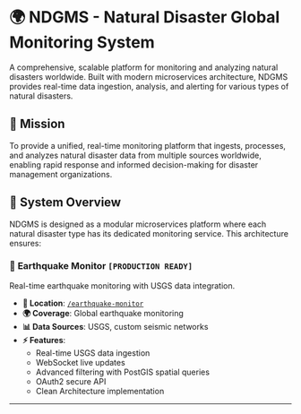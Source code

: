 # 🌍 NDGMS - Natural Disaster Global Monitoring System

A comprehensive, scalable platform for monitoring and analyzing natural disasters worldwide. Built with modern microservices architecture, NDGMS provides real-time data ingestion, analysis, and alerting for various types of natural disasters.


## 🎯 Mission

To provide a unified, real-time monitoring platform that ingests, processes, and analyzes natural disaster data from multiple sources worldwide, enabling rapid response and informed decision-making for disaster management organizations.

## 🚀 System Overview

NDGMS is designed as a modular microservices platform where each natural disaster type has its dedicated monitoring service. This architecture ensures:


### 🌊 **Earthquake Monitor** `[PRODUCTION READY]`
Real-time earthquake monitoring with USGS data integration.

- **📍 Location**: [`/earthquake-monitor`](./earthquake-monitor/)
- **🌍 Coverage**: Global earthquake monitoring
- **📊 Data Sources**: USGS, custom seismic networks
- **⚡ Features**:
  - Real-time USGS data ingestion
  - WebSocket live updates
  - Advanced filtering with PostGIS spatial queries
  - OAuth2 secure API
  - Clean Architecture implementation

---
